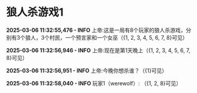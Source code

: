 # 狼人杀游戏1

**2025-03-06 11:32:55,476 - INFO**
上帝:这是一局有8个玩家的狼人杀游戏，分别有3个狼人，3个村民，一个预言家和一个女巫（{1, 2, 3, 4, 5, 6, 7, 8}可见）

**2025-03-06 11:32:56,946 - INFO**
上帝:现在是第1天晚上（{1, 2, 3, 4, 5, 6, 7, 8}可见）

**2025-03-06 11:32:56,951 - INFO**
上帝:今晚你想杀谁？（{1}可见）

**2025-03-06 11:32:58,040 - INFO**
玩家1（werewolf）:<think>
（{1, 2, 8}可见）

